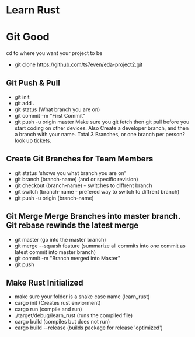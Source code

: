 # Learn Rust

# Git Good 

cd to where you want your project to be 

* git clone https://github.com/ts7even/eda-project2.git

## Git Push & Pull 
* git init
* git add . 
* git status (What branch you are on)
* git commit -m "First Commit"
* git push -u origin master 
Make sure you git fetch then git pull before you start coding on other devices. 
Also Create a developer branch, and then a branch with your name. Total 3 Branches, or one branch per person? 
look up tickets. 

## Create Git Branches for Team Members
* git status 'shows you what branch you are on'
* git branch (branch-name) (and or specific revision)
* git checkout (branch-name) - switches to diffrent branch
* git switch (branch-name - prefered way to switch to diffrent branch)
* git push -u origin (branch-name)

## Git Merge Merge Branches into master branch. Git rebase rewinds the latest merge
* git master (go into the master branch)
* git merge --squash feature (summarize all commits into one commit as latest commit into master branch)
* git commit -m "Branch merged into Master"
* git push 

## Make Rust Initialized
* make sure your folder is a snake case name (learn_rust)
* cargo init (Creates rust enviorment)
* cargo run (compile and run)
* ./target/debug/learn_rust (runs the compiled file)
* cargo build (compiles but does not run)
* cargo build --release (builds package for release 'optimized')